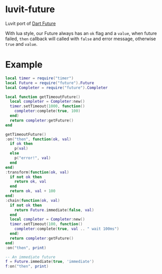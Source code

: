 luvit-future
============

Luvit port of [Dart Future](http://api.dartlang.org/docs/continuous/dart_core/Future.html)

With lua style, our Future always has an `ok` flag and a `value`, when future failed, `then` callback will called
with `false` and error message, otherwise `true` and `value`.

Example
=======

```lua
local timer = require("timer")
local Future = require("future").Future
local Completer = require("future").Completer

local function getTimeoutFuture()
  local completer = Completer:new()
  timer.setTimeout(1000, function()
    completer:complete(true, 100)
  end)
  return completer:getFuture()
end

getTimeoutFuture()
:on("then", function(ok, val)
  if ok then
    p(val)
  else
    p("error!", val)
  end
end)
:transform(function(ok, val)
  if not ok then
    return ok, val
  end
  return ok, val + 100
end)
:chain(function(ok, val)
  if not ok then
    return Future.immediate(false, val) 
  end
  local completer = Completer:new()
  timer.setTimeout(100, function()
    completer:complete(true, val .. " wait 100ms")
  end)
  return completer:getFuture()
end)
:on("then", print)

-- An immediate future
f = Future.immediate(true, 'immediate')
f:on("then", print)
```